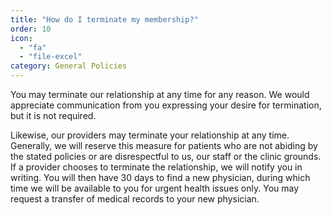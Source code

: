 ```yaml
---
title: "How do I terminate my membership?"
order: 10
icon: 
  - "fa"
  - "file-excel"
category: General Policies
---
```

You may terminate our relationship at any time for any reason. We would appreciate communication from you expressing your desire for termination, but it is not required.

Likewise, our providers may terminate your relationship at any time. Generally, we will reserve this measure for patients who are not abiding by the stated policies or are disrespectful to us, our staff or the clinic grounds. If a provider chooses to terminate the relationship, we will notify you in writing. You will then have 30 days to find a new physician, during which time we will be available to you for urgent health issues only. You may request a transfer of medical records to your new physician.
